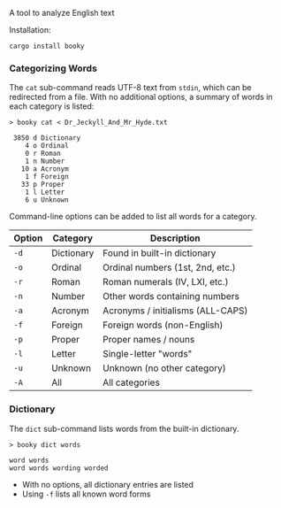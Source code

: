 A tool to analyze English text

Installation:
```shell
cargo install booky
```

### Categorizing Words

The `cat` sub-command reads UTF-8 text from `stdin`, which can be redirected
from a file.  With no additional options, a summary of words in each category
is listed:

```
> booky cat < Dr_Jeckyll_And_Mr_Hyde.txt

 3850 d Dictionary
    4 o Ordinal
    0 r Roman
    1 n Number
   10 a Acronym
    1 f Foreign
   33 p Proper
    1 l Letter
    6 u Unknown
```

Command-line options can be added to list all words for a category.

Option | Category   | Description
-------|------------|-----------------------------
`-d`   | Dictionary | Found in built-in dictionary
`-o`   | Ordinal    | Ordinal numbers (1st, 2nd, etc.)
`-r`   | Roman      | Roman numerals (IV, LXI, etc.)
`-n`   | Number     | Other words containing numbers
`-a`   | Acronym    | Acronyms / initialisms (ALL-CAPS)
`-f`   | Foreign    | Foreign words (non-English)
`-p`   | Proper     | Proper names / nouns
`-l`   | Letter     | Single-letter "words"
`-u`   | Unknown    | Unknown (no other category)
`-A`   | All        | All categories

### Dictionary

The `dict` sub-command lists words from the built-in dictionary.

```
> booky dict words

word words
word words wording worded
```

- With no options, all dictionary entries are listed
- Using `-f` lists all known word forms
